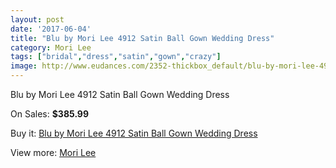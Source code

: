 ```yaml
---
layout: post
date: '2017-06-04'
title: "Blu by Mori Lee 4912 Satin Ball Gown Wedding Dress"
category: Mori Lee
tags: ["bridal","dress","satin","gown","crazy"]
image: http://www.eudances.com/2352-thickbox_default/blu-by-mori-lee-4912-satin-ball-gown-wedding-dress.jpg
---
```

Blu by Mori Lee 4912 Satin Ball Gown Wedding Dress

On Sales: **$385.99**
<a href="https://www.eudances.com/en/mori-lee/783-blu-by-mori-lee-4912-satin-ball-gown-wedding-dress.html"><amp-img layout="responsive" width="600" height="600" src="//www.eudances.com/2352-thickbox_default/blu-by-mori-lee-4912-satin-ball-gown-wedding-dress.jpg" alt="Blu by Mori Lee 4912 Satin Ball Gown Wedding Dress 0" /></a>
<a href="https://www.eudances.com/en/mori-lee/783-blu-by-mori-lee-4912-satin-ball-gown-wedding-dress.html"><amp-img layout="responsive" width="600" height="600" src="//www.eudances.com/2353-thickbox_default/blu-by-mori-lee-4912-satin-ball-gown-wedding-dress.jpg" alt="Blu by Mori Lee 4912 Satin Ball Gown Wedding Dress 1" /></a>

Buy it: [Blu by Mori Lee 4912 Satin Ball Gown Wedding Dress](https://www.eudances.com/en/mori-lee/783-blu-by-mori-lee-4912-satin-ball-gown-wedding-dress.html "Blu by Mori Lee 4912 Satin Ball Gown Wedding Dress")

View more: [Mori Lee](https://www.eudances.com/en/9-mori-lee "Mori Lee")